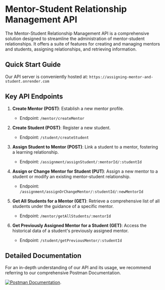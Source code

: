 # Mentor-Student Relationship Management API

The Mentor-Student Relationship Management API is a comprehensive solution designed to streamline the administration of mentor-student relationships. It offers a suite of features for creating and managing mentors and students, assigning relationships, and retrieving information.

## Quick Start Guide

Our API server is conveniently hosted at: `https://assigning-mentor-and-student.onrender.com`

## Key API Endpoints

1. **Create Mentor (POST)**: Establish a new mentor profile.
   - Endpoint: `/mentor/createMentor`

2. **Create Student (POST)**: Register a new student.
   - Endpoint: `/student/createStudent`

3. **Assign Student to Mentor (POST)**: Link a student to a mentor, fostering a learning relationship.
   - Endpoint: `/assignment/assignStudent/:mentorId/:studentId`

4. **Assign or Change Mentor for Student (PUT)**: Assign a new mentor to a student or modify an existing mentor-student relationship.
   - Endpoint: `/assignment/assignOrChangeMentor/:studentId/:newMentorId`

5. **Get All Students for a Mentor (GET)**: Retrieve a comprehensive list of all students under the guidance of a specific mentor.
   - Endpoint: `/mentor/getAllStudents/:mentorId`

6. **Get Previously Assigned Mentor for a Student (GET)**: Access the historical data of a student's previously assigned mentor.
   - Endpoint: `/student/getPreviousMentor/:studentId`

## Detailed Documentation

For an in-depth understanding of our API and its usage, we recommend referring to our comprehensive Postman Documentation.

[![Postman Documentation](https://run.pstmn.io/button.svg)](https://documenter.getpostman.com/view/30449072/2s9YeK3Vc8).